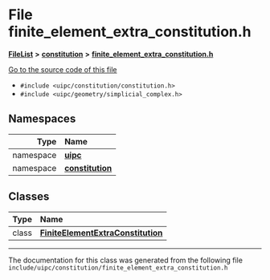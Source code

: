 

# File finite\_element\_extra\_constitution.h



[**FileList**](files.md) **>** [**constitution**](dir_e6404e629433dfdedefe8b8f43f6234d.md) **>** [**finite\_element\_extra\_constitution.h**](finite__element__extra__constitution_8h.md)

[Go to the source code of this file](finite__element__extra__constitution_8h_source.md)



* `#include <uipc/constitution/constitution.h>`
* `#include <uipc/geometry/simplicial_complex.h>`













## Namespaces

| Type | Name |
| ---: | :--- |
| namespace | [**uipc**](namespaceuipc.md) <br> |
| namespace | [**constitution**](namespaceuipc_1_1constitution.md) <br> |


## Classes

| Type | Name |
| ---: | :--- |
| class | [**FiniteElementExtraConstitution**](classuipc_1_1constitution_1_1_finite_element_extra_constitution.md) <br> |



















































------------------------------
The documentation for this class was generated from the following file `include/uipc/constitution/finite_element_extra_constitution.h`

